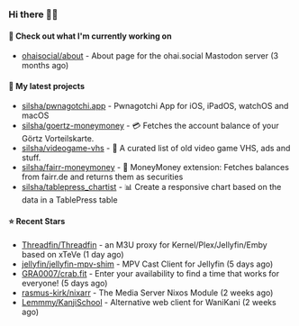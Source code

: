 ### Hi there 🦊👋

#### 👷 Check out what I'm currently working on

- [ohaisocial/about](https://github.com/ohaisocial/about) - About page for the ohai.social Mastodon server (3 months ago)

#### 🌱 My latest projects

- [silsha/pwnagotchi.app](https://github.com/silsha/pwnagotchi.app) - Pwnagotchi App for iOS, iPadOS, watchOS and macOS
- [silsha/goertz-moneymoney](https://github.com/silsha/goertz-moneymoney) - 💳 Fetches the account balance of your Görtz Vorteilskarte.
- [silsha/videogame-vhs](https://github.com/silsha/videogame-vhs) - 👾 A curated list of old video game VHS, ads and stuff.
- [silsha/fairr-moneymoney](https://github.com/silsha/fairr-moneymoney) - 💸 MoneyMoney extension: Fetches balances from fairr.de and returns them as securities
- [silsha/tablepress_chartist](https://github.com/silsha/tablepress_chartist) - 📊 Create a responsive chart based on the data in a TablePress table

#### ⭐ Recent Stars

- [Threadfin/Threadfin](https://github.com/Threadfin/Threadfin) - an M3U proxy for Kernel/Plex/Jellyfin/Emby based on xTeVe (1 day ago)
- [jellyfin/jellyfin-mpv-shim](https://github.com/jellyfin/jellyfin-mpv-shim) - MPV Cast Client for Jellyfin (5 days ago)
- [GRA0007/crab.fit](https://github.com/GRA0007/crab.fit) - Enter your availability to find a time that works for everyone! (5 days ago)
- [rasmus-kirk/nixarr](https://github.com/rasmus-kirk/nixarr) - The Media Server Nixos Module (2 weeks ago)
- [Lemmmy/KanjiSchool](https://github.com/Lemmmy/KanjiSchool) - Alternative web client for WaniKani (2 weeks ago)
